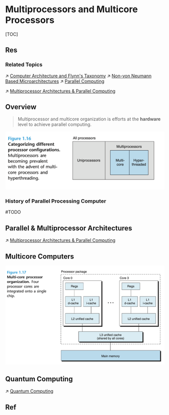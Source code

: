 # Multiprocessors and Multicore Processors

[TOC]



## Res
### Related Topics
↗ [Computer Architecture and Flynn's Taxonomy](../../../📌%20Computer%20Organization%20&%20Architecture%20Basics/Computer%20Architecture%20and%20Flynn's%20Taxonomy.md)
↗ [Non-von Neumann Based Microarchitectures](../../🤵%20Non-von%20Neumann%20Based%20Microarchitectures/Non-von%20Neumann%20Based%20Microarchitectures.md)
↗ [Parallel Computing](../../../../📌%20Computer%20Systems%20&%20Implementations/Computing%20&%20Computing%20Systems/Parallel%20Computing/Parallel%20Computing.md)

↗ [Multiprocessor Architectures & Parallel Computing](Multiprocessor%20Architectures%20&%20Parallel%20Computing/Multiprocessor%20Architectures%20&%20Parallel%20Computing.md)



## Overview
> Multiprocessor and multicore organization is efforts at the **hardware** level to achieve parallel computing. 

![](../../../../../../../Assets/Pics/Screenshot%202023-10-13%20at%2010.53.12PM.png)


### History of Parallel Processing Computer
#TODO 



## Parallel & Multiprocessor Architectures
↗ [Multiprocessor Architectures & Parallel Computing](Multiprocessor%20Architectures%20&%20Parallel%20Computing/Multiprocessor%20Architectures%20&%20Parallel%20Computing.md)



## Multicore Computers
![](../../../../../../../Assets/Pics/Screenshot%202023-10-13%20at%2010.53.31PM.png)



## Quantum Computing
↗ [Quantum Computing](../../../../📌%20Computer%20Systems%20&%20Implementations/Computing%20&%20Computing%20Systems/Quantum%20Computing/Quantum%20Computing.md)



## Ref
